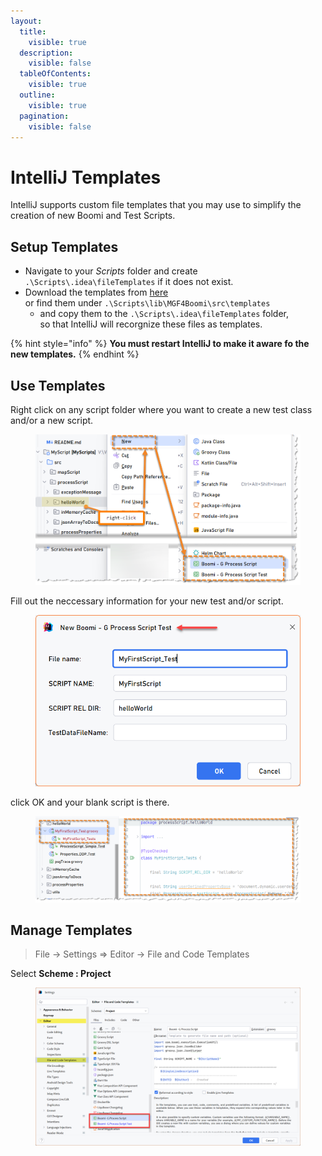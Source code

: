 ```yaml
---
layout:
  title:
    visible: true
  description:
    visible: false
  tableOfContents:
    visible: true
  outline:
    visible: true
  pagination:
    visible: false
---
```


# IntelliJ Templates

IntelliJ supports custom file templates that you may use to simplify the creation of new Boomi and Test Scripts.

## Setup Templates

* Navigate to your _Scripts_ folder and create `.\Scripts\.idea\fileTemplates` if it does not exist.
* Download the templates from [here](https://github.com/MarkusSchmidtPro/MGF4Boomi/tree/main/src/templates) \
  or find them under `.\Scripts\lib\MGF4Boomi\src\templates`
  * and copy them to the `.\Scripts\.idea\fileTemplates` folder, \
    so that IntelliJ will recorgnize these files as templates.

{% hint style="info" %}
**You must restart IntelliJ to make it aware fo the new templates.**
{% endhint %}

## Use Templates

Right click on any script folder where you want to create a new test class and/or a new script.

<figure><img src=".gitbook/assets/image.png" alt="" width="563"><figcaption></figcaption></figure>

Fill out the neccessary information for your new test and/or script.&#x20;

<figure><img src=".gitbook/assets/image (2).png" alt="" width="516"><figcaption></figcaption></figure>

click OK and your blank script is there.

<figure><img src=".gitbook/assets/image (3).png" alt="" width="563"><figcaption></figcaption></figure>

## Manage Templates

> File → Settings ⇒ Editor → File and Code Templates

Select **Scheme : Project**

<figure><img src=".gitbook/assets/IntelliJTemplate.png" alt=""><figcaption></figcaption></figure>

